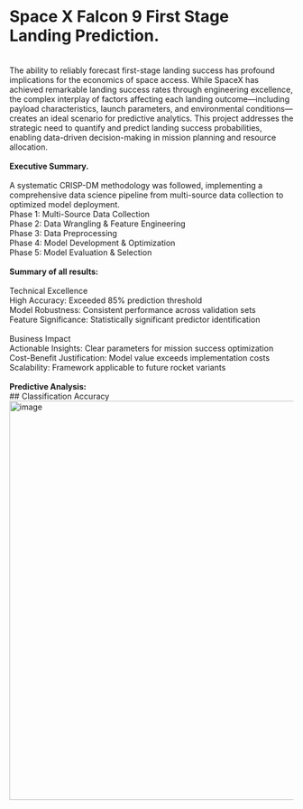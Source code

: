 # <b>Space X Falcon 9 First Stage Landing Prediction.</b>
<br>
The ability to reliably forecast first-stage landing success has profound implications for the economics of space access. While SpaceX has achieved remarkable landing success rates through engineering excellence, the complex interplay of factors affecting each landing outcome—including payload characteristics, launch parameters, and environmental conditions—creates an ideal scenario for predictive analytics. This project addresses the strategic need to quantify and predict landing success probabilities, enabling data-driven decision-making in mission planning and resource allocation.<br>

<br>  
<b>Executive Summary.</b>  <br>
<br>
A systematic CRISP-DM methodology was followed, implementing a comprehensive data science pipeline from multi-source data collection to optimized model deployment.<br>
Phase 1: Multi-Source Data Collection<br>
Phase 2: Data Wrangling & Feature Engineering<br>
Phase 3: Data Preprocessing<br>
Phase 4: Model Development & Optimization<br>
Phase 5: Model Evaluation & Selection<br>
<br><b>Summary of all results:</b><br>
<br>Technical Excellence<br>
High Accuracy: Exceeded 85% prediction threshold<br>
Model Robustness: Consistent performance across validation sets<br>
Feature Significance: Statistically significant predictor identification<br>
<br>Business Impact<br>
Actionable Insights: Clear parameters for mission success optimization<br>
Cost-Benefit Justification: Model value exceeds implementation costs<br>
Scalability: Framework applicable to future rocket variants<br>
<br><b>Predictive Analysis:</b><br>
        ##  Classification Accuracy

<img width="1145" height="708" alt="image" src="https://github.com/user-attachments/assets/5b6f5321-49a0-426d-95b3-002d36435b26" />

